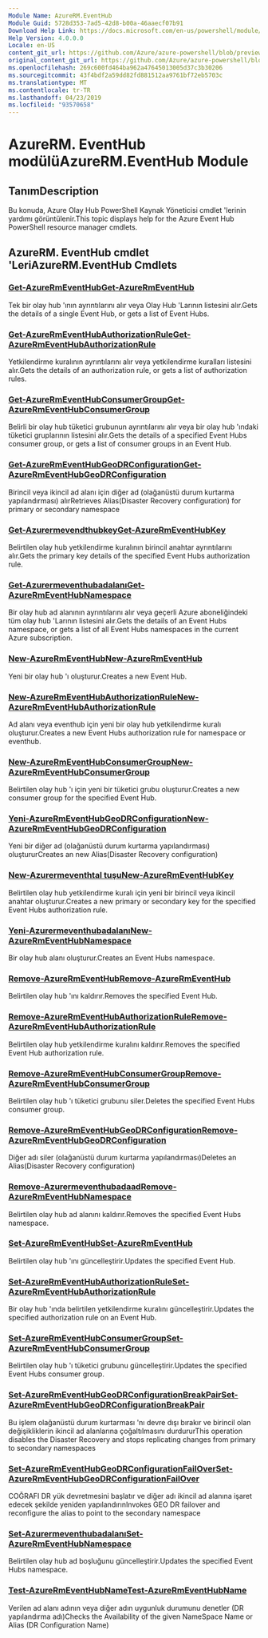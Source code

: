 ```yaml
---
Module Name: AzureRM.EventHub
Module Guid: 5728d353-7ad5-42d8-b00a-46aaecf07b91
Download Help Link: https://docs.microsoft.com/en-us/powershell/module/azurerm.eventhub
Help Version: 4.0.0.0
Locale: en-US
content_git_url: https://github.com/Azure/azure-powershell/blob/preview/src/ResourceManager/EventHub/Commands.EventHub/help/AzureRM.EventHub.md
original_content_git_url: https://github.com/Azure/azure-powershell/blob/preview/src/ResourceManager/EventHub/Commands.EventHub/help/AzureRM.EventHub.md
ms.openlocfilehash: 269c600fd464ba962a47645013005d37c3b30206
ms.sourcegitcommit: 43f4bdf2a59dd82fd881512aa9761bf72eb5703c
ms.translationtype: MT
ms.contentlocale: tr-TR
ms.lasthandoff: 04/23/2019
ms.locfileid: "93570658"
---
```

# <span data-ttu-id="7f460-101">AzureRM. EventHub modülü</span><span class="sxs-lookup"><span data-stu-id="7f460-101">AzureRM.EventHub Module</span></span>
## <span data-ttu-id="7f460-102">Tanım</span><span class="sxs-lookup"><span data-stu-id="7f460-102">Description</span></span>
<span data-ttu-id="7f460-103">Bu konuda, Azure Olay Hub PowerShell Kaynak Yöneticisi cmdlet 'lerinin yardımı görüntülenir.</span><span class="sxs-lookup"><span data-stu-id="7f460-103">This topic displays help for the Azure Event Hub PowerShell resource manager cmdlets.</span></span>

## <span data-ttu-id="7f460-104">AzureRM. EventHub cmdlet 'Leri</span><span class="sxs-lookup"><span data-stu-id="7f460-104">AzureRM.EventHub Cmdlets</span></span>
### [<span data-ttu-id="7f460-105">Get-AzureRmEventHub</span><span class="sxs-lookup"><span data-stu-id="7f460-105">Get-AzureRmEventHub</span></span>](Get-AzureRmEventHub.md)
<span data-ttu-id="7f460-106">Tek bir olay hub 'ının ayrıntılarını alır veya Olay Hub 'Larının listesini alır.</span><span class="sxs-lookup"><span data-stu-id="7f460-106">Gets the details of a single Event Hub, or gets a list of Event Hubs.</span></span>

### [<span data-ttu-id="7f460-107">Get-AzureRmEventHubAuthorizationRule</span><span class="sxs-lookup"><span data-stu-id="7f460-107">Get-AzureRmEventHubAuthorizationRule</span></span>](Get-AzureRmEventHubAuthorizationRule.md)
<span data-ttu-id="7f460-108">Yetkilendirme kuralının ayrıntılarını alır veya yetkilendirme kuralları listesini alır.</span><span class="sxs-lookup"><span data-stu-id="7f460-108">Gets the details of an authorization rule, or gets a list of authorization rules.</span></span>

### [<span data-ttu-id="7f460-109">Get-AzureRmEventHubConsumerGroup</span><span class="sxs-lookup"><span data-stu-id="7f460-109">Get-AzureRmEventHubConsumerGroup</span></span>](Get-AzureRmEventHubConsumerGroup.md)
<span data-ttu-id="7f460-110">Belirli bir olay hub tüketici grubunun ayrıntılarını alır veya bir olay hub 'ındaki tüketici gruplarının listesini alır.</span><span class="sxs-lookup"><span data-stu-id="7f460-110">Gets the details of a specified Event Hubs consumer group, or gets a list of consumer groups in an Event Hub.</span></span>

### [<span data-ttu-id="7f460-111">Get-AzureRmEventHubGeoDRConfiguration</span><span class="sxs-lookup"><span data-stu-id="7f460-111">Get-AzureRmEventHubGeoDRConfiguration</span></span>](Get-AzureRmEventHubGeoDRConfiguration.md)
<span data-ttu-id="7f460-112">Birincil veya ikincil ad alanı için diğer ad (olağanüstü durum kurtarma yapılandırması) alır</span><span class="sxs-lookup"><span data-stu-id="7f460-112">Retrieves Alias(Disaster Recovery configuration) for primary or secondary namespace</span></span>

### [<span data-ttu-id="7f460-113">Get-Azurermevendthubkey</span><span class="sxs-lookup"><span data-stu-id="7f460-113">Get-AzureRmEventHubKey</span></span>](Get-AzureRmEventHubKey.md)
<span data-ttu-id="7f460-114">Belirtilen olay hub yetkilendirme kuralının birincil anahtar ayrıntılarını alır.</span><span class="sxs-lookup"><span data-stu-id="7f460-114">Gets the primary key details of the specified Event Hubs authorization rule.</span></span>

### [<span data-ttu-id="7f460-115">Get-Azurermeventhubadalanı</span><span class="sxs-lookup"><span data-stu-id="7f460-115">Get-AzureRmEventHubNamespace</span></span>](Get-AzureRmEventHubNamespace.md)
<span data-ttu-id="7f460-116">Bir olay hub ad alanının ayrıntılarını alır veya geçerli Azure aboneliğindeki tüm olay hub 'Larının listesini alır.</span><span class="sxs-lookup"><span data-stu-id="7f460-116">Gets the details of an Event Hubs namespace, or gets a list of all Event Hubs namespaces in the current Azure subscription.</span></span>

### [<span data-ttu-id="7f460-117">New-AzureRmEventHub</span><span class="sxs-lookup"><span data-stu-id="7f460-117">New-AzureRmEventHub</span></span>](New-AzureRmEventHub.md)
<span data-ttu-id="7f460-118">Yeni bir olay hub 'ı oluşturur.</span><span class="sxs-lookup"><span data-stu-id="7f460-118">Creates a new Event Hub.</span></span>

### [<span data-ttu-id="7f460-119">New-AzureRmEventHubAuthorizationRule</span><span class="sxs-lookup"><span data-stu-id="7f460-119">New-AzureRmEventHubAuthorizationRule</span></span>](New-AzureRmEventHubAuthorizationRule.md)
<span data-ttu-id="7f460-120">Ad alanı veya eventhub için yeni bir olay hub yetkilendirme kuralı oluşturur.</span><span class="sxs-lookup"><span data-stu-id="7f460-120">Creates a new Event Hubs authorization rule for namespace or eventhub.</span></span>

### [<span data-ttu-id="7f460-121">New-AzureRmEventHubConsumerGroup</span><span class="sxs-lookup"><span data-stu-id="7f460-121">New-AzureRmEventHubConsumerGroup</span></span>](New-AzureRmEventHubConsumerGroup.md)
<span data-ttu-id="7f460-122">Belirtilen olay hub 'ı için yeni bir tüketici grubu oluşturur.</span><span class="sxs-lookup"><span data-stu-id="7f460-122">Creates a new consumer group for the specified Event Hub.</span></span>

### [<span data-ttu-id="7f460-123">Yeni-AzureRmEventHubGeoDRConfiguration</span><span class="sxs-lookup"><span data-stu-id="7f460-123">New-AzureRmEventHubGeoDRConfiguration</span></span>](New-AzureRmEventHubGeoDRConfiguration.md)
<span data-ttu-id="7f460-124">Yeni bir diğer ad (olağanüstü durum kurtarma yapılandırması) oluşturur</span><span class="sxs-lookup"><span data-stu-id="7f460-124">Creates an new Alias(Disaster Recovery configuration)</span></span>

### [<span data-ttu-id="7f460-125">New-Azurermeventhtal tuşu</span><span class="sxs-lookup"><span data-stu-id="7f460-125">New-AzureRmEventHubKey</span></span>](New-AzureRmEventHubKey.md)
<span data-ttu-id="7f460-126">Belirtilen olay hub yetkilendirme kuralı için yeni bir birincil veya ikincil anahtar oluşturur.</span><span class="sxs-lookup"><span data-stu-id="7f460-126">Creates a new primary or secondary key for the specified Event Hubs authorization rule.</span></span>

### [<span data-ttu-id="7f460-127">Yeni-Azurermeventhubadalanı</span><span class="sxs-lookup"><span data-stu-id="7f460-127">New-AzureRmEventHubNamespace</span></span>](New-AzureRmEventHubNamespace.md)
<span data-ttu-id="7f460-128">Bir olay hub alanı oluşturur.</span><span class="sxs-lookup"><span data-stu-id="7f460-128">Creates an Event Hubs namespace.</span></span>

### [<span data-ttu-id="7f460-129">Remove-AzureRmEventHub</span><span class="sxs-lookup"><span data-stu-id="7f460-129">Remove-AzureRmEventHub</span></span>](Remove-AzureRmEventHub.md)
<span data-ttu-id="7f460-130">Belirtilen olay hub 'ını kaldırır.</span><span class="sxs-lookup"><span data-stu-id="7f460-130">Removes the specified Event Hub.</span></span>

### [<span data-ttu-id="7f460-131">Remove-AzureRmEventHubAuthorizationRule</span><span class="sxs-lookup"><span data-stu-id="7f460-131">Remove-AzureRmEventHubAuthorizationRule</span></span>](Remove-AzureRmEventHubAuthorizationRule.md)
<span data-ttu-id="7f460-132">Belirtilen olay hub yetkilendirme kuralını kaldırır.</span><span class="sxs-lookup"><span data-stu-id="7f460-132">Removes the specified Event Hub authorization rule.</span></span>

### [<span data-ttu-id="7f460-133">Remove-AzureRmEventHubConsumerGroup</span><span class="sxs-lookup"><span data-stu-id="7f460-133">Remove-AzureRmEventHubConsumerGroup</span></span>](Remove-AzureRmEventHubConsumerGroup.md)
<span data-ttu-id="7f460-134">Belirtilen olay hub 'ı tüketici grubunu siler.</span><span class="sxs-lookup"><span data-stu-id="7f460-134">Deletes the specified Event Hubs consumer group.</span></span>

### [<span data-ttu-id="7f460-135">Remove-AzureRmEventHubGeoDRConfiguration</span><span class="sxs-lookup"><span data-stu-id="7f460-135">Remove-AzureRmEventHubGeoDRConfiguration</span></span>](Remove-AzureRmEventHubGeoDRConfiguration.md)
<span data-ttu-id="7f460-136">Diğer adı siler (olağanüstü durum kurtarma yapılandırması)</span><span class="sxs-lookup"><span data-stu-id="7f460-136">Deletes an Alias(Disaster Recovery configuration)</span></span>

### [<span data-ttu-id="7f460-137">Remove-Azurermeventhubadaad</span><span class="sxs-lookup"><span data-stu-id="7f460-137">Remove-AzureRmEventHubNamespace</span></span>](Remove-AzureRmEventHubNamespace.md)
<span data-ttu-id="7f460-138">Belirtilen olay hub ad alanını kaldırır.</span><span class="sxs-lookup"><span data-stu-id="7f460-138">Removes the specified Event Hubs namespace.</span></span>

### [<span data-ttu-id="7f460-139">Set-AzureRmEventHub</span><span class="sxs-lookup"><span data-stu-id="7f460-139">Set-AzureRmEventHub</span></span>](Set-AzureRmEventHub.md)
<span data-ttu-id="7f460-140">Belirtilen olay hub 'ını güncelleştirir.</span><span class="sxs-lookup"><span data-stu-id="7f460-140">Updates the specified Event Hub.</span></span>

### [<span data-ttu-id="7f460-141">Set-AzureRmEventHubAuthorizationRule</span><span class="sxs-lookup"><span data-stu-id="7f460-141">Set-AzureRmEventHubAuthorizationRule</span></span>](Set-AzureRmEventHubAuthorizationRule.md)
<span data-ttu-id="7f460-142">Bir olay hub 'ında belirtilen yetkilendirme kuralını güncelleştirir.</span><span class="sxs-lookup"><span data-stu-id="7f460-142">Updates the specified authorization rule on an Event Hub.</span></span>

### [<span data-ttu-id="7f460-143">Set-AzureRmEventHubConsumerGroup</span><span class="sxs-lookup"><span data-stu-id="7f460-143">Set-AzureRmEventHubConsumerGroup</span></span>](Set-AzureRmEventHubConsumerGroup.md)
<span data-ttu-id="7f460-144">Belirtilen olay hub 'ı tüketici grubunu güncelleştirir.</span><span class="sxs-lookup"><span data-stu-id="7f460-144">Updates the specified Event Hubs consumer group.</span></span>

### [<span data-ttu-id="7f460-145">Set-AzureRmEventHubGeoDRConfigurationBreakPair</span><span class="sxs-lookup"><span data-stu-id="7f460-145">Set-AzureRmEventHubGeoDRConfigurationBreakPair</span></span>](Set-AzureRmEventHubGeoDRConfigurationBreakPair.md)
<span data-ttu-id="7f460-146">Bu işlem olağanüstü durum kurtarması 'nı devre dışı bırakır ve birincil olan değişikliklerin ikincil ad alanlarına çoğaltılmasını durdurur</span><span class="sxs-lookup"><span data-stu-id="7f460-146">This operation disables the Disaster Recovery and stops replicating changes from primary to secondary namespaces</span></span>

### [<span data-ttu-id="7f460-147">Set-AzureRmEventHubGeoDRConfigurationFailOver</span><span class="sxs-lookup"><span data-stu-id="7f460-147">Set-AzureRmEventHubGeoDRConfigurationFailOver</span></span>](Set-AzureRmEventHubGeoDRConfigurationFailOver.md)
<span data-ttu-id="7f460-148">COĞRAFI DR yük devretmesini başlatır ve diğer adı ikincil ad alanına işaret edecek şekilde yeniden yapılandırın</span><span class="sxs-lookup"><span data-stu-id="7f460-148">Invokes GEO DR failover and reconfigure the alias to point to the secondary namespace</span></span>

### [<span data-ttu-id="7f460-149">Set-Azurermeventhubadalanı</span><span class="sxs-lookup"><span data-stu-id="7f460-149">Set-AzureRmEventHubNamespace</span></span>](Set-AzureRmEventHubNamespace.md)
<span data-ttu-id="7f460-150">Belirtilen olay hub ad boşluğunu güncelleştirir.</span><span class="sxs-lookup"><span data-stu-id="7f460-150">Updates the specified Event Hubs namespace.</span></span>

### [<span data-ttu-id="7f460-151">Test-AzureRmEventHubName</span><span class="sxs-lookup"><span data-stu-id="7f460-151">Test-AzureRmEventHubName</span></span>](Test-AzureRmEventHubName.md)
<span data-ttu-id="7f460-152">Verilen ad alanı adının veya diğer adın uygunluk durumunu denetler (DR yapılandırma adı)</span><span class="sxs-lookup"><span data-stu-id="7f460-152">Checks the Availability of the given NameSpace Name or Alias (DR Configuration Name)</span></span>


